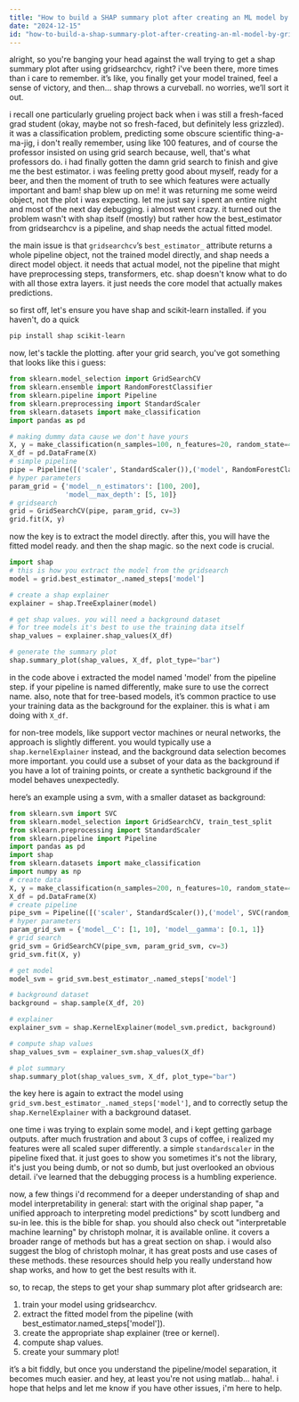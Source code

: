 ```yaml
---
title: "How to build a SHAP summary plot after creating an ML model by GridSearchCV in Python?"
date: "2024-12-15"
id: "how-to-build-a-shap-summary-plot-after-creating-an-ml-model-by-gridsearchcv-in-python"
---
```


alright, so you're banging your head against the wall trying to get a shap summary plot after using gridsearchcv, right? i've been there, more times than i care to remember. it’s like, you finally get your model trained, feel a sense of victory, and then… shap throws a curveball. no worries, we’ll sort it out.

i recall one particularly grueling project back when i was still a fresh-faced grad student (okay, maybe not so fresh-faced, but definitely less grizzled). it was a classification problem, predicting some obscure scientific thing-a-ma-jig, i don't really remember, using like 100 features, and of course the professor insisted on using grid search because, well, that's what professors do. i had finally gotten the damn grid search to finish and give me the best estimator. i was feeling pretty good about myself, ready for a beer, and then the moment of truth to see which features were actually important and bam! shap blew up on me! it was returning me some weird object, not the plot i was expecting. let me just say i spent an entire night and most of the next day debugging. i almost went crazy. it turned out the problem wasn't with shap itself (mostly) but rather how the best_estimator from gridsearchcv is a pipeline, and shap needs the actual fitted model.

the main issue is that `gridsearchcv`’s `best_estimator_` attribute returns a whole pipeline object, not the trained model directly, and shap needs a direct model object. it needs that actual model, not the pipeline that might have preprocessing steps, transformers, etc. shap doesn't know what to do with all those extra layers. it just needs the core model that actually makes predictions.

so first off, let's ensure you have shap and scikit-learn installed. if you haven't, do a quick

```bash
pip install shap scikit-learn
```

now, let's tackle the plotting. after your grid search, you've got something that looks like this i guess:

```python
from sklearn.model_selection import GridSearchCV
from sklearn.ensemble import RandomForestClassifier
from sklearn.pipeline import Pipeline
from sklearn.preprocessing import StandardScaler
from sklearn.datasets import make_classification
import pandas as pd

# making dummy data cause we don't have yours
X, y = make_classification(n_samples=100, n_features=20, random_state=42)
X_df = pd.DataFrame(X)
# simple pipeline
pipe = Pipeline([('scaler', StandardScaler()),('model', RandomForestClassifier(random_state=42))])
# hyper parameters
param_grid = {'model__n_estimators': [100, 200],
              'model__max_depth': [5, 10]}
# gridsearch
grid = GridSearchCV(pipe, param_grid, cv=3)
grid.fit(X, y)

```

now the key is to extract the model directly. after this, you will have the fitted model ready. and then the shap magic. so the next code is crucial.

```python
import shap
# this is how you extract the model from the gridsearch
model = grid.best_estimator_.named_steps['model']

# create a shap explainer
explainer = shap.TreeExplainer(model)

# get shap values. you will need a background dataset
# for tree models it's best to use the training data itself
shap_values = explainer.shap_values(X_df)

# generate the summary plot
shap.summary_plot(shap_values, X_df, plot_type="bar")

```
in the code above i extracted the model named 'model' from the pipeline step. if your pipeline is named differently, make sure to use the correct name. also, note that for tree-based models, it’s common practice to use your training data as the background for the explainer. this is what i am doing with `X_df`.

for non-tree models, like support vector machines or neural networks, the approach is slightly different. you would typically use a `shap.kernelExplainer` instead, and the background data selection becomes more important. you could use a subset of your data as the background if you have a lot of training points, or create a synthetic background if the model behaves unexpectedly.

here’s an example using a svm, with a smaller dataset as background:

```python
from sklearn.svm import SVC
from sklearn.model_selection import GridSearchCV, train_test_split
from sklearn.preprocessing import StandardScaler
from sklearn.pipeline import Pipeline
import pandas as pd
import shap
from sklearn.datasets import make_classification
import numpy as np
# create data
X, y = make_classification(n_samples=200, n_features=10, random_state=42)
X_df = pd.DataFrame(X)
# create pipeline
pipe_svm = Pipeline([('scaler', StandardScaler()),('model', SVC(random_state=42))])
# hyper parameters
param_grid_svm = {'model__C': [1, 10], 'model__gamma': [0.1, 1]}
# grid search
grid_svm = GridSearchCV(pipe_svm, param_grid_svm, cv=3)
grid_svm.fit(X, y)

# get model
model_svm = grid_svm.best_estimator_.named_steps['model']

# background dataset
background = shap.sample(X_df, 20)

# explainer
explainer_svm = shap.KernelExplainer(model_svm.predict, background)

# compute shap values
shap_values_svm = explainer_svm.shap_values(X_df)

# plot summary
shap.summary_plot(shap_values_svm, X_df, plot_type="bar")

```
the key here is again to extract the model using `grid_svm.best_estimator_.named_steps['model']`, and to correctly setup the `shap.KernelExplainer` with a background dataset.

one time i was trying to explain some model, and i kept getting garbage outputs. after much frustration and about 3 cups of coffee, i realized my features were all scaled super differently. a simple `standardscaler` in the pipeline fixed that. it just goes to show you sometimes it's not the library, it's just you being dumb, or not so dumb, but just overlooked an obvious detail. i've learned that the debugging process is a humbling experience.

now, a few things i'd recommend for a deeper understanding of shap and model interpretability in general: start with the original shap paper, "a unified approach to interpreting model predictions" by scott lundberg and su-in lee. this is the bible for shap. you should also check out "interpretable machine learning" by christoph molnar, it is available online. it covers a broader range of methods but has a great section on shap. i would also suggest the blog of christoph molnar, it has great posts and use cases of these methods. these resources should help you really understand how shap works, and how to get the best results with it.

so, to recap, the steps to get your shap summary plot after gridsearch are:
1. train your model using gridsearchcv.
2. extract the fitted model from the pipeline (with best_estimator.named_steps['model']).
3. create the appropriate shap explainer (tree or kernel).
4. compute shap values.
5. create your summary plot!

it’s a bit fiddly, but once you understand the pipeline/model separation, it becomes much easier. and hey, at least you're not using matlab... haha!.
i hope that helps and let me know if you have other issues, i'm here to help.
